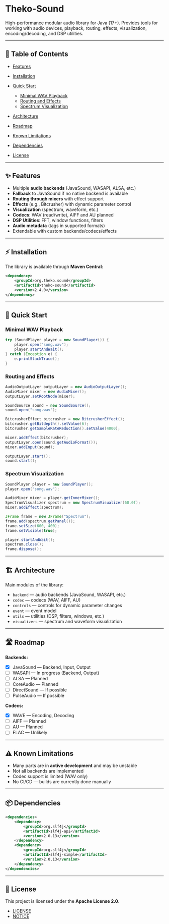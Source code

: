 # Theko-Sound

High-performance modular audio library for Java (17+). Provides tools for working with audio devices, playback, routing, effects, visualization, encoding/decoding, and DSP utilities.

---

## 📖 Table of Contents

* [Features](#-features)
* [Installation](#-installation)
* [Quick Start](#-quick-start)

  * [Minimal WAV Playback](#minimal-wav-playback)
  * [Routing and Effects](#routing-and-effects)
  * [Spectrum Visualization](#spectrum-visualization)
* [Architecture](#-architecture)
* [Roadmap](#-roadmap)
* [Known Limitations](#-known-limitations)
* [Dependencies](#-dependencies)
* [License](#-license)

---

## ✨ Features

* Multiple **audio backends** (JavaSound, WASAPI, ALSA, etc.)
* **Fallback** to JavaSound if no native backend is available
* **Routing through mixers** with effect support
* **Effects** (e.g., Bitcrusher) with dynamic parameter control
* **Visualization** (spectrum, waveform, etc.)
* **Codecs**: WAV (read/write), AIFF and AU planned
* **DSP Utilities**: FFT, window functions, filters
* **Audio metadata** (tags in supported formats)
* Extendable with custom backends/codecs/effects

---

## ⚡ Installation

The library is available through **Maven Central**:

```xml
<dependency>
    <groupId>org.theko.sound</groupId>
    <artifactId>theko-sound</artifactId>
    <version>2.4.0</version>
</dependency>
```

---

## 🚀 Quick Start

### Minimal WAV Playback

```java
try (SoundPlayer player = new SoundPlayer()) {
    player.open("song.wav");
    player.startAndWait();
} catch (Exception e) {
    e.printStackTrace();
}
```

### Routing and Effects

```java
AudioOutputLayer outputLayer = new AudioOutputLayer();
AudioMixer mixer = new AudioMixer();
outputLayer.setRootNode(mixer);

SoundSource sound = new SoundSource();
sound.open("song.wav");

BitcrusherEffect bitcrusher = new BitcrusherEffect();
bitcrusher.getBitdepth().setValue(6);
bitcrusher.getSampleRateReduction().setValue(4000);

mixer.addEffect(bitcrusher);
outputLayer.open(sound.getAudioFormat());
mixer.addInput(sound);

outputLayer.start();
sound.start();
```

### Spectrum Visualization

```java
SoundPlayer player = new SoundPlayer();
player.open("song.wav");

AudioMixer mixer = player.getInnerMixer();
SpectrumVisualizer spectrum = new SpectrumVisualizer(60.0f);
mixer.addEffect(spectrum);

JFrame frame = new JFrame("Spectrum");
frame.add(spectrum.getPanel());
frame.setSize(600, 400);
frame.setVisible(true);

player.startAndWait();
spectrum.close();
frame.dispose();
```

---

## 🏗 Architecture

Main modules of the library:

* `backend` — audio backends (JavaSound, WASAPI, etc.)
* `codec` — codecs (WAV, AIFF, AU)
* `controls` — controls for dynamic parameter changes
* `event` — event model
* `utils` — utilities (DSP, filters, windows, etc.)
* `visualizers` — spectrum and waveform visualization

---

## 🛣 Roadmap

**Backends:**

* [x] JavaSound — Backend, Input, Output
* [ ] WASAPI — In progress (Backend, Output)
* [ ] ALSA — Planned
* [ ] CoreAudio — Planned
* [ ] DirectSound — If possible
* [ ] PulseAudio — If possible

**Codecs:**

* [x] WAVE — Encoding, Decoding
* [ ] AIFF — Planned
* [ ] AU — Planned
* [ ] FLAC — Unlikely

---

## ⚠️ Known Limitations

* Many parts are in **active development** and may be unstable
* Not all backends are implemented
* Codec support is limited (WAV only)
* No CI/CD — builds are currently done manually

---

## 📦 Dependencies

```xml
<dependencies>
    <dependency>
        <groupId>org.slf4j</groupId>
        <artifactId>slf4j-api</artifactId>
        <version>2.0.13</version>
    </dependency>
    <dependency>
        <groupId>org.slf4j</groupId>
        <artifactId>slf4j-simple</artifactId>
        <version>2.0.13</version>
    </dependency>
</dependencies>
```

---

## 📜 License

This project is licensed under the **Apache License 2.0**.

* [LICENSE](LICENSE)
* [NOTICE](NOTICE)
